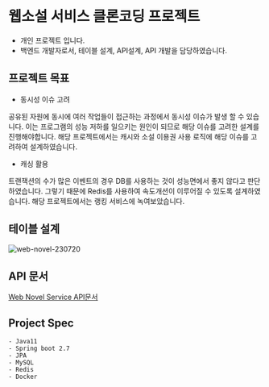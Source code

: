 # 웹소설 서비스 클론코딩 프로젝트
- 개인 프로젝트 입니다.
- 백엔드 개발자로서, 테이블 설계, API설계, API 개발을 담당하였습니다.



## 프로젝트 목표

- 동시성 이슈 고려

 공유된 자원에 동시에 여러 작업들이 접근하는 과정에서 동시성 이슈가 발생 할 수 있습니다. 이는 프로그램의 성능 저하를 일으키는 원인이 되므로 해당 이슈를 고려한 설계를 진행해야합니다. 해당 프로젝트에서는 캐시와 소설 이용권 사용 로직에 해당 이슈를 고려하여 설계하였습니다.

- 캐싱 활용

 트랜잭션의 수가 많은 이벤트의 경우 DB를 사용하는 것이 성능면에서 좋지 않다고 판단하였습니다. 그렇기 때문에 Redis를 사용하여 속도개션이 이루어질 수 있도록 설계하였습니다. 해당 프로젝트에서는 랭킹 서비스에 녹여보았습니다.
 


## 테이블 설계
![web-novel-230720](https://github.com/sonb9615/web-novel/assets/50348496/2c167935-c428-47f3-8ad1-f3d57a067392)



## API 문서
[Web Novel Service API문서](https://www.notion.so/rini--/bdaa86b7ef6e42baa966abb2c6c239b3?v=18c0010bc5bb4cfab50d6c7038a3caa5&pvs=4)



## Project Spec
    - Java11
    - Spring boot 2.7
    - JPA
    - MySQL
    - Redis
    - Docker

    
